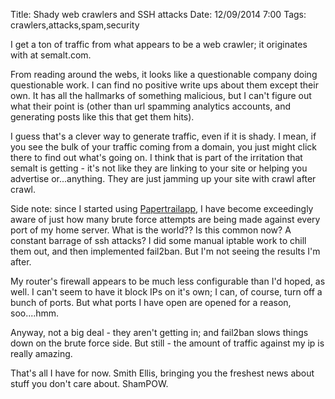 Title: Shady web crawlers and SSH attacks
Date: 12/09/2014 7:00
Tags: crawlers,attacks,spam,security

I get a ton of traffic from what appears to be a web crawler; it originates with at semalt.com.  

From reading around the webs, it looks like a questionable company doing questionable work.  I can find no positive write ups about them except their own.  It has all the hallmarks of something malicious, but I can't figure out what their point is (other than url spamming analytics accounts, and generating posts like this that get them hits).

I guess that's a clever way to generate traffic, even if it is shady.  I mean, if you see the bulk of your traffic coming from a domain, you just might click there to find out what's going on.  I think that is part of the irritation that semalt is getting - it's not like they are linking to your site or helping you advertise or...anything.  They are just jamming up your site with crawl after crawl.

Side note: since I started using [Papertrailapp](http://www.papertrailapp), I have become exceedingly aware of just how many brute force attempts are being made against every port of my home server.  What is the world??  Is this common now?  A constant barrage of ssh attacks?  I did some manual iptable work to chill them out, and then implemented fail2ban.  But I'm not seeing the results I'm after.

My router's firewall appears to be much less configurable than I'd hoped, as well.  I can't seem to have it block IPs on it's own; I can, of course, turn off a bunch of ports.  But what ports I have open are opened for a reason, soo....hmm.

Anyway, not a big deal - they aren't getting in; and fail2ban slows things down on the brute force side.  But still - the amount of traffic against my ip is really amazing.

That's all I have for now.  Smith Ellis, bringing you the freshest news about stuff you don't care about.  ShamPOW.
